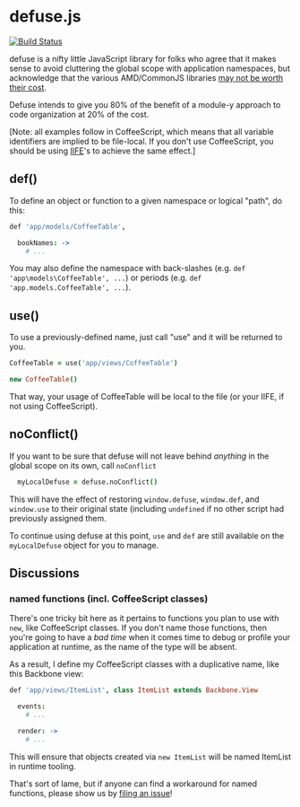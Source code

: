 # defuse.js

[![Build Status](https://travis-ci.org/testdouble/defuse.png?branch=master)](https://travis-ci.org/testdouble/defuse)

defuse is a nifty little JavaScript library for folks who agree that it makes sense to avoid cluttering the global scope with application namespaces, but acknowledge that the various AMD/CommonJS libraries [may not be worth their cost](http://blog.testdouble.com/posts/2013-06-16-unrequired-love.html).

Defuse intends to give you 80% of the benefit of a module-y approach to code organization at 20% of the cost.

[Note: all examples follow in CoffeeScript, which means that all variable identifiers are implied to be file-local. If you don't use CoffeeScript, you should be using [IIFE](http://benalman.com/news/2010/11/immediately-invoked-function-expression/)'s to achieve the same effect.]

## def()

To define an object or function to a given namespace or logical "path", do this:

``` coffeescript
def 'app/models/CoffeeTable',

  bookNames: ->
    # ...
```

You may also define the namespace with back-slashes (e.g. `def 'app\models\CoffeeTable', ...`) or periods (e.g. `def 'app.models.CoffeeTable', ...`).

## use()

To use a previously-defined name, just call "use" and it will be returned to you.

``` coffeescript
CoffeeTable = use('app/views/CoffeeTable')

new CoffeeTable()
```

That way, your usage of CoffeeTable will be local to the file (or your IIFE, if not using CoffeeScript).

## noConflict()

If you want to be sure that defuse will not leave behind *anything* in the global scope on its own, call `noConflict`

``` coffeescript
  myLocalDefuse = defuse.noConflict()
```

This will have the effect of restoring `window.defuse`, `window.def`, and `window.use` to their original state (including `undefined` if no other script had previously assigned them.

To continue using defuse at this point, `use` and `def` are still available on the `myLocalDefuse` object for you to manage.

## Discussions

### named functions (incl. CoffeeScript classes)

There's one tricky bit here as it pertains to functions you plan to use with `new`, like CoffeeScript classes. If you don't name those functions, then you're going to have a *bad time* when it comes time to debug or profile your application at runtime, as the name of the type will be absent.

As a result, I define my CoffeeScript classes with a duplicative name, like this Backbone view:

``` coffeescript
def 'app/views/ItemList', class ItemList extends Backbone.View

  events:
    # ...

  render: ->
    # ...

```

This will ensure that objects created via `new ItemList` will be named ItemList in runtime tooling.

That's sort of lame, but if anyone can find a workaround for named functions, please show us by [filing an issue](https://github.com/testdouble/defuse/issues)!
